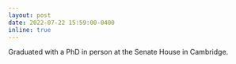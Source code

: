 ```yaml
---
layout: post
date: 2022-07-22 15:59:00-0400
inline: true
---
```


Graduated with a PhD in person at the Senate House in Cambridge.
